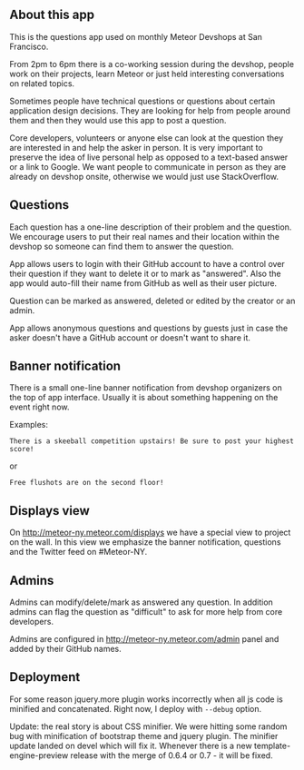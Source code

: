 About this app
--------------

This is the questions app used on monthly Meteor Devshops at San Francisco.

From 2pm to 6pm there is a co-working session during the devshop, people work on
their projects, learn Meteor or just held interesting conversations on related
topics.

Sometimes people have technical questions or questions about certain application
design decisions. They are looking for help from people around them and then
they would use this app to post a question.

Core developers, volunteers or anyone else can look at the question they are
interested in and help the asker in person. It is very important to preserve the
idea of live personal help as opposed to a text-based answer or a link to
Google. We want people to communicate in person as they are already on devshop
onsite, otherwise we would just use StackOverflow.


Questions
---------

Each question has a one-line description of their problem and the question. We
encourage users to put their real names and their location within the devshop so
someone can find them to answer the question.

App allows users to login with their GitHub account to have a control over their
question if they want to delete it or to mark as "answered". Also the app would
auto-fill their name from GitHub as well as their user picture.

Question can be marked as answered, deleted or edited by the creator or an admin.

App allows anonymous questions and questions by guests just in case the asker
doesn't have a GitHub account or doesn't want to share it.

Banner notification
-------------------

There is a small one-line banner notification from devshop organizers on the top
of app interface. Usually it is about something happening on the event right now.

Examples:

    There is a skeeball competition upstairs! Be sure to post your highest score!

or

    Free flushots are on the second floor!


Displays view
-------------

On http://meteor-ny.meteor.com/displays we have a special view to project
on the wall. In this view we emphasize the banner notification, questions and
the Twitter feed on #Meteor-NY.

Admins
------

Admins can modify/delete/mark as answered any question. In addition admins can
flag the question as "difficult" to ask for more help from core developers.

Admins are configured in http://meteor-ny.meteor.com/admin panel and
added by their GitHub names.

Deployment
----------

For some reason jquery.more plugin works incorrectly when all js code is
minified and concatenated. Right now, I deploy with `--debug` option.

Update: the real story is about CSS minifier. We were hitting some random bug
with minification of bootstrap theme and jquery plugin. The minifier update
landed on devel which will fix it. Whenever there is a new
template-engine-preview release with the merge of 0.6.4 or 0.7 - it will be
fixed.


